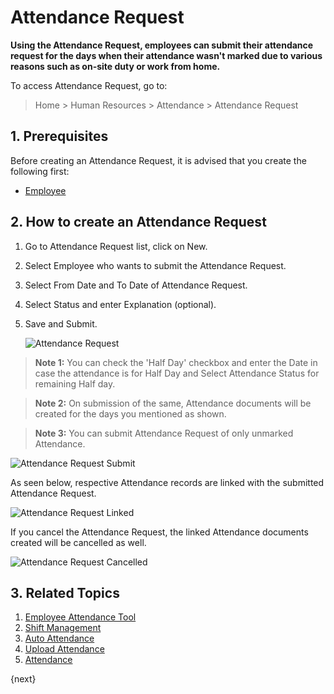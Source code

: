 # Attendance Request

**Using the Attendance Request, employees can submit their attendance request for the days when their attendance wasn't marked due to various reasons such as on-site duty or work from home.**

To access Attendance Request, go to:

> Home > Human Resources > Attendance > Attendance Request

## 1. Prerequisites

Before creating an Attendance Request, it is advised that you create the following first:

* [Employee](/docs/user/manual/en/human-resources/employee)


## 2. How to create an Attendance Request

1. Go to Attendance Request list, click on New.
1. Select Employee who wants to submit the Attendance Request.
1. Select From Date and To Date of Attendance Request.
1. Select Status and enter Explanation (optional).
1. Save and Submit.


    <img class="screenshot"  alt="Attendance Request" src="{{docs_base_url}}/assets/img/human-resources/attendance-request.png">

> **Note 1:** You can check the 'Half Day' checkbox and enter the Date in case the attendance is for Half Day and Select Attendance Status for remaining Half day.

> **Note 2:** On submission of the same, Attendance documents will be created for the days you mentioned as shown.

> **Note 3:** You can submit Attendance Request of only unmarked Attendance.



<img class="screenshot"  alt="Attendance Request Submit" src="{{docs_base_url}}/assets/img/human-resources/attendance-request-submission.png">

As seen below, respective Attendance records are linked with the submitted Attendance Request.

 <img class="screenshot"  alt="Attendance Request Linked" src="{{docs_base_url}}/assets/img/human-resources/attendance-request-link.png">

If you cancel the Attendance Request, the linked Attendance documents created will be cancelled as well.

 <img class="screenshot"  alt="Attendance Request Cancelled" src="{{docs_base_url}}/assets/img/human-resources/attendance-request-cancelled.png">


## 3. Related Topics

1. [Employee Attendance Tool](/docs/user/manual/en/human-resources/employee-attendance-tool)
1. [Shift Management](/docs/user/manual/en/human-resources/shift-management)
1. [Auto Attendance](/docs/user/manual/en/human-resources/auto-attendance)
1. [Upload Attendance](/docs/user/manual/en/human-resources/upload-attendance)
1. [Attendance](/docs/user/manual/en/human-resources/attendance)


{next}
